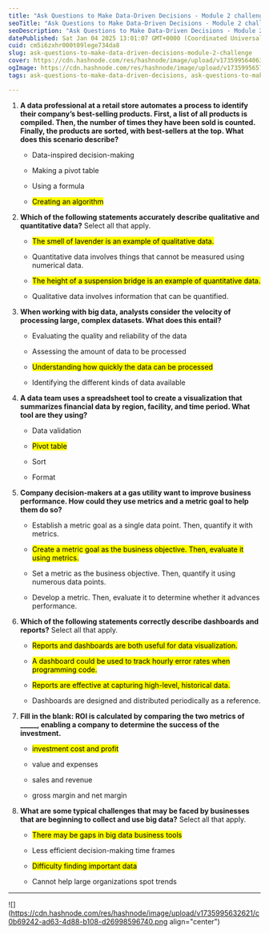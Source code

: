 ```yaml
---
title: "Ask Questions to Make Data-Driven Decisions - Module 2 challenge"
seoTitle: "Ask Questions to Make Data-Driven Decisions - Module 2 challenge"
seoDescription: "Ask Questions to Make Data-Driven Decisions - Module 2 challenge"
datePublished: Sat Jan 04 2025 13:01:07 GMT+0000 (Coordinated Universal Time)
cuid: cm5i6zxhr000t09lege734da8
slug: ask-questions-to-make-data-driven-decisions-module-2-challenge
cover: https://cdn.hashnode.com/res/hashnode/image/upload/v1735995640639/dcf20856-6f9d-4335-b5a0-df86b42e5df4.png
ogImage: https://cdn.hashnode.com/res/hashnode/image/upload/v1735995657536/646e51f1-e855-4df8-b0d4-c5b21eb83111.png
tags: ask-questions-to-make-data-driven-decisions, ask-questions-to-make-data-driven-decisions-module-2-challenge

---
```


1. **A data professional at a retail store automates a process to identify their company’s best-selling products. First, a list of all products is compiled. Then, the number of times they have been sold is counted. Finally, the products are sorted, with best-sellers at the top. What does this scenario describe?**
    
    * Data-inspired decision-making
        
    * Making a pivot table
        
    * Using a formula
        
    * <mark>Creating an algorithm</mark>
        
2. **Which of the following statements accurately describe qualitative and quantitative data?** Select all that apply.
    
    * <mark>The smell of lavender is an example of qualitative data.</mark>
        
    * Quantitative data involves things that cannot be measured using numerical data.
        
    * <mark>The height of a suspension bridge is an example of quantitative data.</mark>
        
    * Qualitative data involves information that can be quantified.
        
3. **When working with big data, analysts consider the velocity of processing large, complex datasets. What does this entail?**
    
    * Evaluating the quality and reliability of the data
        
    * Assessing the amount of data to be processed
        
    * <mark>Understanding how quickly the data can be processed</mark>
        
    * Identifying the different kinds of data available
        
4. **A data team uses a spreadsheet tool to create a visualization that summarizes financial data by region, facility, and time period. What tool are they using?**
    
    * Data validation
        
    * <mark>Pivot table</mark>
        
    * Sort
        
    * Format
        
5. **Company decision-makers at a gas utility want to improve business performance. How could they use metrics and a metric goal to help them do so?**
    
    * Establish a metric goal as a single data point. Then, quantify it with metrics.
        
    * <mark>Create a metric goal as the business objective. Then, evaluate it using metrics.</mark>
        
    * Set a metric as the business objective. Then, quantify it using numerous data points.
        
    * Develop a metric. Then, evaluate it to determine whether it advances performance.
        
6. **Which of the following statements correctly describe dashboards and reports?** Select all that apply.
    
    * <mark>Reports and dashboards are both useful for data visualization.</mark>
        
    * <mark>A dashboard could be used to track hourly error rates when programming code.</mark>
        
    * <mark>Reports are effective at capturing high-level, historical data.</mark>
        
    * Dashboards are designed and distributed periodically as a reference.
        
7. **Fill in the blank: ROI is calculated by comparing the two metrics of \_\_\_\_\_, enabling a company to determine the success of the investment.**
    
    * <mark>investment cost and profit</mark>
        
    * value and expenses
        
    * sales and revenue
        
    * gross margin and net margin
        
8. **What are some typical challenges that may be faced by businesses that are beginning to collect and use big data?** Select all that apply.
    
    * <mark>There may be gaps in big data business tools</mark>
        
    * Less efficient decision-making time frames
        
    * <mark>Difficulty finding important data</mark>
        
    * Cannot help large organizations spot trends
        

---

![](https://cdn.hashnode.com/res/hashnode/image/upload/v1735995632621/c0b69242-ad63-4d88-b108-d26998596740.png align="center")